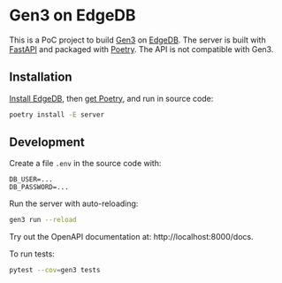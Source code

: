 # Gen3 on EdgeDB

This is a PoC project to build [Gen3](https://gen3.org/) on [EdgeDB](https://edgedb.com/).
The server is built with [FastAPI](https://fastapi.tiangolo.com/) and packaged with
[Poetry](https://poetry.eustace.io/). The API is not compatible with Gen3.

## Installation
[Install EdgeDB](https://edgedb.com/download), then
[get Poetry](https://poetry.eustace.io/docs/#installation), and run in source code:

```bash
poetry install -E server
```

## Development

Create a file `.env` in the source code with:

```
DB_USER=...
DB_PASSWORD=...
```

Run the server with auto-reloading:

```bash
gen3 run --reload
```

Try out the OpenAPI documentation at: http://localhost:8000/docs.

To run tests:

```bash
pytest --cov=gen3 tests
```